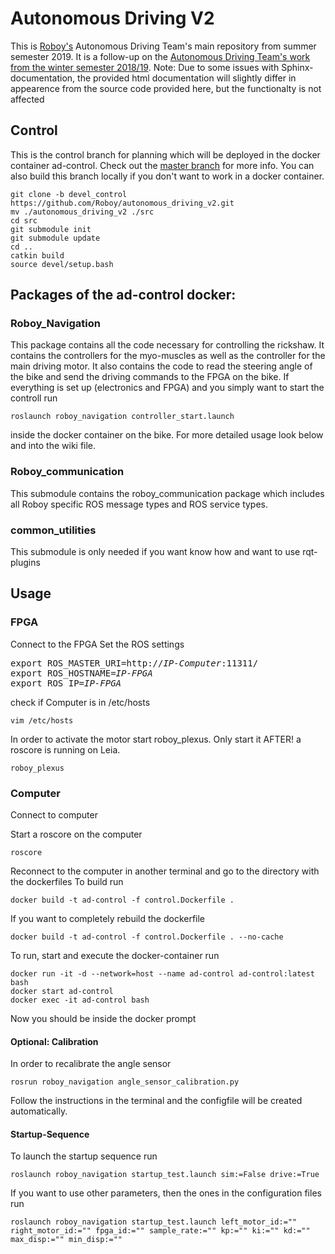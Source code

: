 # Autonomous Driving V2

This is [Roboy's](https://roboy.org) Autonomous Driving Team's main repository from summer semester 2019. It is a follow-up on the [Autonomous Driving Team's work from the winter semester 2018/19](https://github.com/Roboy/autonomous_driving).
Note: Due to some issues with Sphinx-documentation, the provided html documentation will slightly differ in appearence from the source code provided here, but the functionalty is not affected

## Control

This is the control branch for planning which will be deployed in the docker container ad-control. Check out the [master branch](https://github.com/Roboy/autonomous_driving_v2/tree/master) for more info.
You can also build this branch locally if you don't want to work in a docker container.
```
git clone -b devel_control https://github.com/Roboy/autonomous_driving_v2.git 
mv ./autonomous_driving_v2 ./src
cd src
git submodule init
git submodule update
cd ..
catkin build
source devel/setup.bash
```
## Packages of the ad-control docker:

### Roboy_Navigation
This package contains all the code necessary for controlling the rickshaw. It contains the controllers for the myo-muscles as well as the controller for the main driving motor. It also contains the code to read the steering angle of the bike and send the driving commands to the FPGA on the bike.
If everything is set up (electronics and FPGA) and you simply want to start the controll run
```
roslaunch roboy_navigation controller_start.launch
```
inside the docker container on the bike.
For more detailed usage look below and into the wiki file.

### Roboy_communication
This submodule contains the roboy_communication package which includes all Roboy specific ROS message types and ROS service types.

### common_utilities
This submodule is only needed if you want know how and want to use rqt-plugins

## Usage

### FPGA
Connect to the FPGA
Set the ROS settings
<pre>
export ROS_MASTER_URI=http://<i>IP-Computer</i>:11311/
export ROS_HOSTNAME=<i>IP-FPGA</i>
export ROS_IP=<i>IP-FPGA</i>
</pre>
check if Computer is in /etc/hosts
```
vim /etc/hosts
```

In order to activate the motor start roboy_plexus. Only start it AFTER! a roscore is running on Leia. 
```
roboy_plexus
```

### Computer
Connect to computer

Start a roscore on the computer
```
roscore
```

Reconnect to the computer in another terminal and go to the directory with the dockerfiles
To build run
```
docker build -t ad-control -f control.Dockerfile .
```

If you want to completely rebuild the dockerfile
```
docker build -t ad-control -f control.Dockerfile . --no-cache
```

To run, start and execute the docker-container run
```
docker run -it -d --network=host --name ad-control ad-control:latest bash
docker start ad-control
docker exec -it ad-control bash
```

Now you should be inside the docker prompt
#### Optional: Calibration
In order to recalibrate the angle sensor 
```
rosrun roboy_navigation angle_sensor_calibration.py
```

Follow the instructions in the terminal and the configfile will be created automatically.
#### Startup-Sequence
To launch the startup sequence run
```
roslaunch roboy_navigation startup_test.launch sim:=False drive:=True
```

If you want to use other parameters, then the ones in the configuration files run
```
roslaunch roboy_navigation startup_test.launch left_motor_id:="" right_motor_id:="" fpga_id:="" sample_rate:="" kp:="" ki:="" kd:="" max_disp:="" min_disp:=""
```
